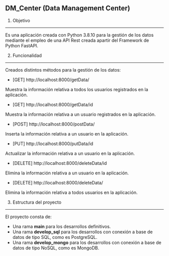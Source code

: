 DM_Center (Data Management Center)
----------------------------------

1. Objetivo
-----------

Es una aplicación creada con Python 3.8.10 para la gestión de los datos mediante el empleo de una API Rest creada apartir del Framework de Python FastAPI.

2. Funcionalidad
----------------

Creados distintos métodos para la gestión de los datos:

* [GET] http://localhost:8000/getData/

Muestra la información relativa a todos los usuarios registrados en la aplicación.

* [GET] http://localhost:8000/getData/id

Muestra la información relativa a un usuario registrados en la aplicación.

* [POST] http://localhost:8000/postData/

Inserta la información relativa a un usuario en la aplicación.

* [PUT] http://localhost:8000/putData/id

Actualizar la información relativa a un usuario en la aplicación.

* [DELETE] http://localhost:8000/deleteData/id

Elimina la información relativa a un usuario en la aplicación.

* [DELETE] http://localhost:8000/deleteData/

Elimina la información relativa a todos usuarios en la aplicación.

3. Estructura del proyecto
--------------------------

El proyecto consta de:
* Una rama **main** para los desarrollos definitivos.
* Una rama **develop_sql** para los desarrollos con conexión a base de datos de tipo SQL, como es PostgreSQL.
* Una rama **develop_mongo** para los desarrollos con conexión a base de datos de tipo NoSQL, como es MongoDB.
